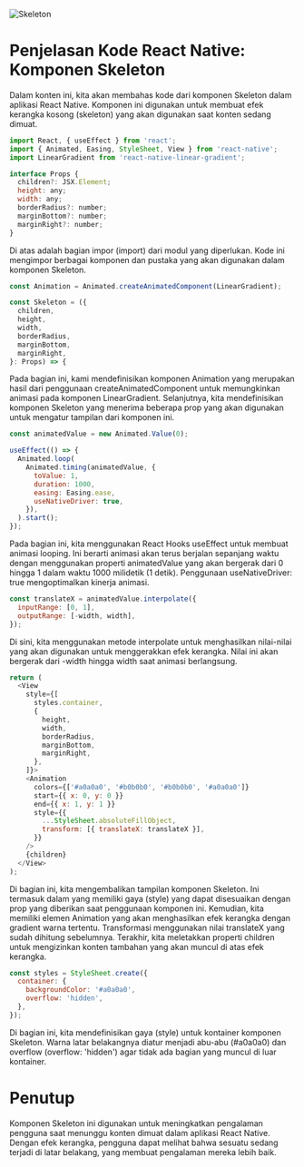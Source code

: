 ![Skeleton](https://i0.wp.com/www.cssscript.com/wp-content/uploads/2019/06/skeleton-loader-placeholder.jpg?fit=520%2C394&ssl=1)

# Penjelasan Kode React Native: Komponen Skeleton

Dalam konten ini, kita akan membahas kode dari komponen Skeleton dalam aplikasi React Native. Komponen ini digunakan untuk membuat efek kerangka kosong (skeleton) yang akan digunakan saat konten sedang dimuat.

```javascript
import React, { useEffect } from 'react';
import { Animated, Easing, StyleSheet, View } from 'react-native';
import LinearGradient from 'react-native-linear-gradient';

interface Props {
  children?: JSX.Element;
  height: any;
  width: any;
  borderRadius?: number;
  marginBottom?: number;
  marginRight?: number;
}
```

Di atas adalah bagian impor (import) dari modul yang diperlukan. Kode ini mengimpor berbagai komponen dan pustaka yang akan digunakan dalam komponen Skeleton.

```javascript
const Animation = Animated.createAnimatedComponent(LinearGradient);

const Skeleton = ({
  children,
  height,
  width,
  borderRadius,
  marginBottom,
  marginRight,
}: Props) => {
```

Pada bagian ini, kami mendefinisikan komponen Animation yang merupakan hasil dari penggunaan createAnimatedComponent untuk memungkinkan animasi pada komponen LinearGradient. Selanjutnya, kita mendefinisikan komponen Skeleton yang menerima beberapa prop yang akan digunakan untuk mengatur tampilan dari komponen ini.

```javascript
const animatedValue = new Animated.Value(0);

useEffect(() => {
  Animated.loop(
    Animated.timing(animatedValue, {
      toValue: 1,
      duration: 1000,
      easing: Easing.ease,
      useNativeDriver: true,
    }),
  ).start();
});
```

Pada bagian ini, kita menggunakan React Hooks useEffect untuk membuat animasi looping. Ini berarti animasi akan terus berjalan sepanjang waktu dengan menggunakan properti animatedValue yang akan bergerak dari 0 hingga 1 dalam waktu 1000 milidetik (1 detik). Penggunaan useNativeDriver: true mengoptimalkan kinerja animasi.

```javascript
const translateX = animatedValue.interpolate({
  inputRange: [0, 1],
  outputRange: [-width, width],
});
```

Di sini, kita menggunakan metode interpolate untuk menghasilkan nilai-nilai yang akan digunakan untuk menggerakkan efek kerangka. Nilai ini akan bergerak dari -width hingga width saat animasi berlangsung.

```javascript
return (
  <View
    style={[
      styles.container,
      {
        height,
        width,
        borderRadius,
        marginBottom,
        marginRight,
      },
    ]}>
    <Animation
      colors={['#a0a0a0', '#b0b0b0', '#b0b0b0', '#a0a0a0']}
      start={{ x: 0, y: 0 }}
      end={{ x: 1, y: 1 }}
      style={{
        ...StyleSheet.absoluteFillObject,
        transform: [{ translateX: translateX }],
      }}
    />
    {children}
  </View>
);
```

Di bagian ini, kita mengembalikan tampilan komponen Skeleton. Ini termasuk dalam <View> yang memiliki gaya (style) yang dapat disesuaikan dengan prop yang diberikan saat penggunaan komponen ini. Kemudian, kita memiliki elemen Animation yang akan menghasilkan efek kerangka dengan gradient warna tertentu. Transformasi menggunakan nilai translateX yang sudah dihitung sebelumnya. Terakhir, kita meletakkan properti children untuk mengizinkan konten tambahan yang akan muncul di atas efek kerangka.

```javascript
const styles = StyleSheet.create({
  container: {
    backgroundColor: '#a0a0a0',
    overflow: 'hidden',
  },
});
```

Di bagian ini, kita mendefinisikan gaya (style) untuk kontainer komponen Skeleton. Warna latar belakangnya diatur menjadi abu-abu (#a0a0a0) dan overflow (overflow: 'hidden') agar tidak ada bagian yang muncul di luar kontainer.

# Penutup

Komponen Skeleton ini digunakan untuk meningkatkan pengalaman pengguna saat menunggu konten dimuat dalam aplikasi React Native. Dengan efek kerangka, pengguna dapat melihat bahwa sesuatu sedang terjadi di latar belakang, yang membuat pengalaman mereka lebih baik.


